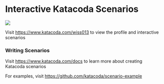 # Interactive Katacoda Scenarios

[![](http://shields.katacoda.com/katacoda/wiss013/count.svg)](https://www.katacoda.com/wiss013 "Get your profile on Katacoda.com")

Visit https://www.katacoda.com/wiss013 to view the profile and interactive scenarios

### Writing Scenarios
Visit https://www.katacoda.com/docs to learn more about creating Katacoda scenarios

For examples, visit https://github.com/katacoda/scenario-example
